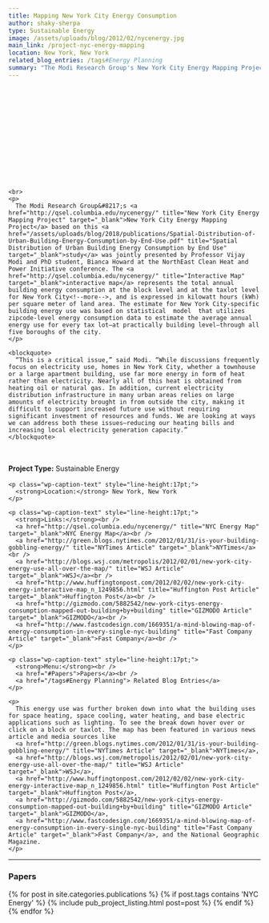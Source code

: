 ```yaml
---
title: Mapping New York City Energy Consumption
author: shaky-sherpa
type: Sustainable Energy
image: /assets/uploads/blog/2012/02/nycenergy.jpg
main_link: /project-nyc-energy-mapping
location: New York, New York
related_blog_entries: /tags#Energy Planning
summary: "The Modi Research Group's New York City Energy Mapping Project was jointly presented by Professor Vijay Modi and PhD student, Bianca Howard at the NorthEast Clean Heat and Power Initiative conference. The interactive map represents the total annual building energy consumption at the block level and at the taxlot level for New York City, and is expressed in kilowatt hours (kWh) per square meter of land area. The estimate for New York City-specific building energy use was based on a statistical model that utilizes zipcode-level energy consumption data to estimate the average annual energy use for every tax lot — at practically building level — through all five boroughs of the city."
---
```

<div id="clearfix splash pad3" style="background-image: url('/assets/uploads/blog/2012/02/nycenergy-featured.jpg'); background-position: 50% 0%; background-repeat: no-repeat; min-width: 100%;height: 150px; background-size: cover; padding: 20px; -webkit-transition: padding 100ms;transition: padding 100ms;"></div>

<div class="row-fluid">
  <div class="span9">

    <br>
    <p>
      The Modi Research Group&#8217;s <a href="http://qsel.columbia.edu/nycenergy/" title="New York City Energy Mapping Project" target="_blank">New York City Energy Mapping Project</a> based on this <a href="/assets/uploads/blog/2018/publications/Spatial-Distribution-of-Urban-Building-Energy-Consumption-by-End-Use.pdf" title="Spatial Distribution of Urban Building Energy Consumption by End Use" target="_blank">study</a> was jointly presented by Professor Vijay Modi and PhD student, Bianca Howard at the NorthEast Clean Heat and Power Initiative conference. The <a href="http://qsel.columbia.edu/nycenergy/" title="Interactive Map" target="_blank">interactive map</a> represents the total annual building energy consumption at the block level and at the taxlot level for New York City<!--more-->, and is expressed in kilowatt hours (kWh) per square meter of land area. The estimate for New York City-specific building energy use was based on statistical  model  that utilizes zipcode-level energy consumption data to estimate the average annual energy use for every tax lot—at practically building level—through all five boroughs of the city.
    </p>

    <blockquote>
      “This is a critical issue,” said Modi. “While discussions frequently focus on electricity use, homes in New York City, whether a townhouse or a large apartment building, use far more energy in form of heat rather than electricity. Nearly all of this heat is obtained from heating oil or natural gas. In addition, current electricity distribution infrastructure in many urban areas relies on large amounts of electricity brought in from outside the city, making it difficult to support increased future use without requiring significant investment of resources and funds. We are looking at ways we can address both these issues—reducing our heating bills and increasing local electricity generation capacity.”
    </blockquote>

  </div>
  <br />
  <div class="span3">
    <p class="wp-caption-text" style="line-height:17pt;">
      <strong>Project Type:</strong> Sustainable Energy
    </p>

    <p class="wp-caption-text" style="line-height:17pt;">
      <strong>Location:</strong> New York, New York
    </p>

    <p class="wp-caption-text" style="line-height:17pt;">
      <strong>Links:</strong><br />
      <a href="http://qsel.columbia.edu/nycenergy/" title="NYC Energy Map" target="_blank">NYC Energy Map</a><br />
      <a href="http://green.blogs.nytimes.com/2012/01/31/is-your-building-gobbling-energy/" title="NYTimes Article" target="_blank">NYTimes</a><br />
      <a href="http://blogs.wsj.com/metropolis/2012/02/01/new-york-city-energy-use-all-over-the-map/" title="WSJ Article" target="_blank">WSJ</a><br />
      <a href="http://www.huffingtonpost.com/2012/02/02/new-york-city-energy-interactive-map_n_1249856.html" title="Huffington Post Article" target="_blank">Huffington Post</a><br />
      <a href="http://gizmodo.com/5882542/new-york-citys-energy-consumption-mapped-out-building+by+building" title="GIZMODO Article" target="_blank">GIZMODO</a><br />
      <a href="http://www.fastcodesign.com/1669351/a-mind-blowing-map-of-energy-consumption-in-every-single-nyc-building" title="Fast Company Article" target="_blank">Fast Company</a><br />
    </p>

    <p class="wp-caption-text" style="line-height:17pt;">
      <strong>Menu:</strong><br />
      <a href="#Papers">Papers</a><br />
      <a href="/tags#Energy Planning"> Related Blog Entries</a>
    </p>

  </div>
</div>

<div class="row-fluid">
  <div class="span12">

    <p>
      This energy use was further broken down into what the building uses for space heating, space cooling, water heating, and base electric applications such as lighting. To see the break down hover over or click on a block or taxlot. The map has been featured in various news article and media sources like
      <a href="http://green.blogs.nytimes.com/2012/01/31/is-your-building-gobbling-energy/" title="NYTimes Article" target="_blank">NYTimes</a>,
      <a href="http://blogs.wsj.com/metropolis/2012/02/01/new-york-city-energy-use-all-over-the-map/" title="WSJ Article" target="_blank">WSJ</a>,
      <a href="http://www.huffingtonpost.com/2012/02/02/new-york-city-energy-interactive-map_n_1249856.html" title="Huffington Post Article" target="_blank">Huffington Post</a>,
      <a href="http://gizmodo.com/5882542/new-york-citys-energy-consumption-mapped-out-building+by+building" title="GIZMODO Article" target="_blank">GIZMODO</a>,
      <a href="http://www.fastcodesign.com/1669351/a-mind-blowing-map-of-energy-consumption-in-every-single-nyc-building" title="Fast Company Article" target="_blank">Fast Company</a>, and the National Geographic Magazine.
    </p>

  </div>
</div>

<div class="row-fluid">
  <div class="span12">
    <hr />
    <a id="Papers"></a>
    <h3>Papers</h3>
    <div class="post-list" style="list-style-type:none">
      {% for post in site.categories.publications %}
        {% if post.tags contains 'NYC Energy' %}
          {% include pub_project_listing.html post=post %}
        {% endif %}
      {% endfor %}
    </div>
  </div>
</div>
